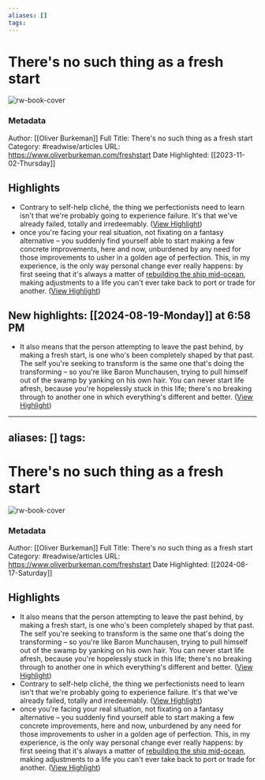 ```yaml
---
aliases: []
tags:
---
```

# There's no such thing as a fresh start

![rw-book-cover](https://static.wixstatic.com/media/053ea9_423193248b6742e282afcb4ca15c2aab%7Emv2.jpg/v1/fit/w_2500,h_1330,al_c/053ea9_423193248b6742e282afcb4ca15c2aab%7Emv2.jpg)
### Metadata
Author: [[Oliver Burkeman]]
Full Title: There's no such thing as a fresh start
Category: #readwise/articles
URL: https://www.oliverburkeman.com/freshstart
Date Highlighted: [[2023-11-02-Thursday]]

## Highlights
- Contrary to self-help cliché, the thing we perfectionists need to learn isn't that we're probably going to experience failure. It's that we've already failed, totally and irredeemably. ([View Highlight](https://read.readwise.io/read/01he880r88tfwydj62frh4vz5q))
- once you're facing your real situation, not fixating on a fantasy alternative – you suddenly find yourself able to start making a few concrete improvements, here and now, unburdened by any need for those improvements to usher in a golden age of perfection. This, in my experience, is the only way personal change ever really happens: by first seeing that it's always a matter of [rebuilding the ship mid-ocean](https://www.theguardian.com/lifeandstyle/2020/jun/26/struggling-to-achieve-perfection-this-nautical-metaphor-might-help), making adjustments to a life you can't ever take back to port or trade for another. ([View Highlight](https://read.readwise.io/read/01he886g2wnpctrs5ndj38d3e0))
## New highlights: [[2024-08-19-Monday]] at 6:58 PM
- It also means that the person attempting to leave the past behind, by making a fresh start, is one who's been completely shaped by that past. The self you're seeking to transform is the same one that's doing the transforming – so you're like Baron Munchausen, trying to pull himself out of the swamp by yanking on his own hair. You can never start life afresh, because you're hopelessly stuck in this life; there's no breaking through to another one in which everything's different and better. ([View Highlight](https://read.readwise.io/read/01j5geb3barnehf4ejeqk1aw00))
---
aliases: []
tags:
---
# There's no such thing as a fresh start

![rw-book-cover](https://static.wixstatic.com/media/053ea9_423193248b6742e282afcb4ca15c2aab%7Emv2.jpg/v1/fit/w_2500,h_1330,al_c/053ea9_423193248b6742e282afcb4ca15c2aab%7Emv2.jpg)
### Metadata
Author: [[Oliver Burkeman]]
Full Title: There's no such thing as a fresh start
Category: #readwise/articles
URL: https://www.oliverburkeman.com/freshstart
Date Highlighted: [[2024-08-17-Saturday]]

## Highlights
- It also means that the person attempting to leave the past behind, by making a fresh start, is one who's been completely shaped by that past. The self you're seeking to transform is the same one that's doing the transforming – so you're like Baron Munchausen, trying to pull himself out of the swamp by yanking on his own hair. You can never start life afresh, because you're hopelessly stuck in this life; there's no breaking through to another one in which everything's different and better. ([View Highlight](https://read.readwise.io/read/01j5geb3barnehf4ejeqk1aw00))
- Contrary to self-help cliché, the thing we perfectionists need to learn isn't that we're probably going to experience failure. It's that we've already failed, totally and irredeemably. ([View Highlight](https://read.readwise.io/read/01he880r88tfwydj62frh4vz5q))
- once you're facing your real situation, not fixating on a fantasy alternative – you suddenly find yourself able to start making a few concrete improvements, here and now, unburdened by any need for those improvements to usher in a golden age of perfection. This, in my experience, is the only way personal change ever really happens: by first seeing that it's always a matter of [rebuilding the ship mid-ocean](https://www.theguardian.com/lifeandstyle/2020/jun/26/struggling-to-achieve-perfection-this-nautical-metaphor-might-help), making adjustments to a life you can't ever take back to port or trade for another. ([View Highlight](https://read.readwise.io/read/01he886g2wnpctrs5ndj38d3e0))

